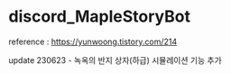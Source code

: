 # discord_MapleStoryBot
reference : https://yunwoong.tistory.com/214

update 230623 - 녹옥의 반지 상자(하급) 시뮬레이션 기능 추가
